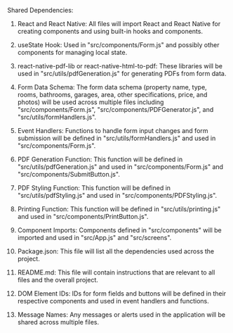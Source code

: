 Shared Dependencies:

1. React and React Native: All files will import React and React Native for creating components and using built-in hooks and components.

2. useState Hook: Used in "src/components/Form.js" and possibly other components for managing local state.

3. react-native-pdf-lib or react-native-html-to-pdf: These libraries will be used in "src/utils/pdfGeneration.js" for generating PDFs from form data.

4. Form Data Schema: The form data schema (property name, type, rooms, bathrooms, garages, area, other specifications, price, and photos) will be used across multiple files including "src/components/Form.js", "src/components/PDFGenerator.js", and "src/utils/formHandlers.js".

5. Event Handlers: Functions to handle form input changes and form submission will be defined in "src/utils/formHandlers.js" and used in "src/components/Form.js".

6. PDF Generation Function: This function will be defined in "src/utils/pdfGeneration.js" and used in "src/components/Form.js" and "src/components/SubmitButton.js".

7. PDF Styling Function: This function will be defined in "src/utils/pdfStyling.js" and used in "src/components/PDFStyling.js".

8. Printing Function: This function will be defined in "src/utils/printing.js" and used in "src/components/PrintButton.js".

9. Component Imports: Components defined in "src/components" will be imported and used in "src/App.js" and "src/screens".

10. Package.json: This file will list all the dependencies used across the project.

11. README.md: This file will contain instructions that are relevant to all files and the overall project.

12. DOM Element IDs: IDs for form fields and buttons will be defined in their respective components and used in event handlers and functions.

13. Message Names: Any messages or alerts used in the application will be shared across multiple files.